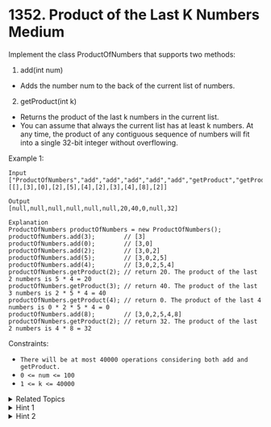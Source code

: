 # 1352. Product of the Last K Numbers<br> Medium

Implement the class ProductOfNumbers that supports two methods:

1. add(int num)

- Adds the number num to the back of the current list of numbers.
2. getProduct(int k)

- Returns the product of the last k numbers in the current list.
- You can assume that always the current list has at least k numbers.
At any time, the product of any contiguous sequence of numbers will fit into a single 32-bit integer without overflowing.


Example 1:

```
Input
["ProductOfNumbers","add","add","add","add","add","getProduct","getProduct","getProduct","add","getProduct"]
[[],[3],[0],[2],[5],[4],[2],[3],[4],[8],[2]]

Output
[null,null,null,null,null,null,20,40,0,null,32]

Explanation
ProductOfNumbers productOfNumbers = new ProductOfNumbers();
productOfNumbers.add(3);        // [3]
productOfNumbers.add(0);        // [3,0]
productOfNumbers.add(2);        // [3,0,2]
productOfNumbers.add(5);        // [3,0,2,5]
productOfNumbers.add(4);        // [3,0,2,5,4]
productOfNumbers.getProduct(2); // return 20. The product of the last 2 numbers is 5 * 4 = 20
productOfNumbers.getProduct(3); // return 40. The product of the last 3 numbers is 2 * 5 * 4 = 40
productOfNumbers.getProduct(4); // return 0. The product of the last 4 numbers is 0 * 2 * 5 * 4 = 0
productOfNumbers.add(8);        // [3,0,2,5,4,8]
productOfNumbers.getProduct(2); // return 32. The product of the last 2 numbers is 4 * 8 = 32 
```

Constraints:

- `There will be at most 40000 operations considering both add and getProduct.`
- `0 <= num <= 100`
- `1 <= k <= 40000`

<details>

<summary> Related Topics </summary>

-   `Array`
-   `Design`

</details>

<details>

<summary> Hint 1 </summary>
Keep all prefix products of numbers in an array, then calculate the product of last K elements in O(1) complexity.
</details>
<details>

<summary> Hint 2 </summary>
When a zero number is added, clean the array of prefix products.
</details>

